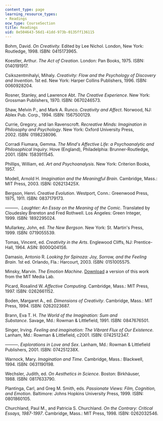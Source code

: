 ```yaml
---
content_type: page
learning_resource_types:
- Readings
ocw_type: CourseSection
title: Readings
uid: 8e504643-56d1-41dd-973b-0135ff136115
---
```


Bohm, David. _On Creativity._ Edited by Lee Nichol. London, New York: Routledge, 1998. ISBN: 0415173965.

Koestler, Arthur. _The Act of Creation_. London: Pan Books, 1975. ISBN: 0140191917.

Csikszentmihalyi, Mihaly. _Creativity: Flow and the Psychology of Discovery and Invention_. 1st ed. New York: Harper Collins Publishers, 1996. ISBN: 0060928204.

Rosner, Stanley, and Lawrence Abt. _The Creative Experience_. New York: Grossman Publishers, 1970. ISBN: 0670246573.

Shaw, Melvin P., and Mark A. Runco. _Creativity and Affect_. Norwood, NJ: Ablex Pub. Corp., 1994. ISBN: 1567500129.

Currie, Gregory, and Ian Ravenscroft. _Recreative Minds: Imagination in Philosophy and Psychology_. New York: Oxford University Press, 2002. ISBN: 0198238096.

Corradi Fiumara, Gemma. _The Mind's Affective Life: a Psychoanalytic and Philosophical Inquiry_. Hove (England), Philadelphia: Brunner-Routledge, 2001. ISBN: 1583911545.

Phillips, William, ed. _Art and Psychoanalysis_. New York: Criterion Books, 1957.

Modell, Arnold H. _Imagination and the Meaningful Brain_. Cambridge, Mass.: MIT Press, 2003. ISBN: 026213425X.

Bergson, Henri. _Creative Evolution_. Westport, Conn.: Greenwood Press, 1975, 1911. ISBN: 0837179173.

———.  _Laughter: An Essay on the Meaning of the Comic_. Translated by Cloudesley Brereton and Fred Rothwell. Los Angeles: Green Integer, 1999. ISBN: 1892295024.

Mullarkey, John, ed. _The New Bergson_. New York: St. Martin's Press, 1999. ISBN: 0719055539.

Tomas, Vincent, ed. _Creativity in the Arts_. Englewood Cliffs, NJ: Prentice-Hall, 1964. ASIN: B000Q041S6.

Damasio, Antonio R. _Looking for Spinoza: Joy, Sorrow, and the Feeling Brain_. 1st ed. Orlando, Fla.: Harcourt, 2003. ISBN: 0151005575.

Minsky, Marvin. _The Emotion Machine_. [Download](http://web.media.mit.edu/~minsky/) a version of this work from the MIT Media Lab.

Picard, Rosalind W. _Affective Computing_. Cambridge, Mass.: MIT Press, 1997. ISBN: 0262661152.

Boden, Margaret A., ed. _Dimensions of Creativity_. Cambridge, Mass.: MIT Press, 1994. ISBN: 0262023687.

Brann, Eva T. H. _The World of the Imagination: Sum and Substance_. Savage, Md.: Rowman & Littlefield, 1991. ISBN: 0847676501.

Singer, Irving. _Feeling and imagination: The Vibrant Flux of Our Existence_. Lanham, Md.: Rowman & Littlefield, c2001. ISBN: 0742512347.

———. _Explorations in Love and Sex_. Lanham, Md.: Rowman & Littlefield Publishers, 2001. ISBN: 074251238X.

Warnock, Mary. _Imagination and Time_. Cambridge, Mass.: Blackwell, 1994. ISBN: 0631190198.

Wechsler, Judith, ed. _On Aesthetics in Science_. Boston: Birkhäuser, 1988. ISBN: 0817633790.

Plantinga, Carl, and Greg M. Smith, eds. _Passionate Views: Film, Cognition, and Emotion_. Baltimore: Johns Hopkins University Press, 1999. ISBN: 0801860105.

Churchland, Paul M., and Patricia S. Churchland. _On the Contrary: Critical Essays, 1987-1997_. Cambridge, Mass.: MIT Press, 1998. ISBN: 0262032546.